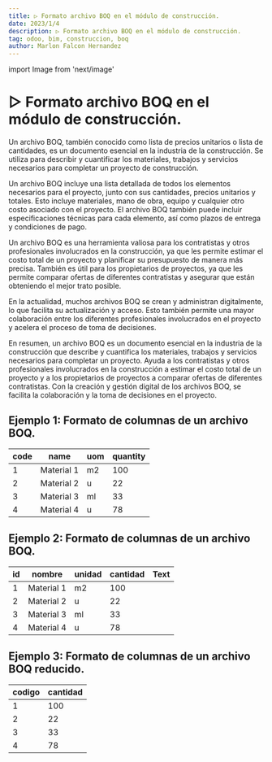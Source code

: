 ```yaml
---
title: ▷ Formato archivo BOQ en el módulo de construcción.
date: 2023/1/4
description: ▷ Formato archivo BOQ en el módulo de construcción.
tag: odoo, bim, construccion, boq
author: Marlon Falcon Hernandez
---
```

import Image from 'next/image'

# ▷ Formato archivo BOQ en el módulo de construcción.
Un archivo BOQ, también conocido como lista de precios unitarios o lista de cantidades, es un documento esencial en la industria de la construcción. Se utiliza para describir y cuantificar los materiales, trabajos y servicios necesarios para completar un proyecto de construcción.

Un archivo BOQ incluye una lista detallada de todos los elementos necesarios para el proyecto, junto con sus cantidades, precios unitarios y totales. Esto incluye materiales, mano de obra, equipo y cualquier otro costo asociado con el proyecto. El archivo BOQ también puede incluir especificaciones técnicas para cada elemento, así como plazos de entrega y condiciones de pago.

Un archivo BOQ es una herramienta valiosa para los contratistas y otros profesionales involucrados en la construcción, ya que les permite estimar el costo total de un proyecto y planificar su presupuesto de manera más precisa. También es útil para los propietarios de proyectos, ya que les permite comparar ofertas de diferentes contratistas y asegurar que están obteniendo el mejor trato posible.

En la actualidad, muchos archivos BOQ se crean y administran digitalmente, lo que facilita su actualización y acceso. Esto también permite una mayor colaboración entre los diferentes profesionales involucrados en el proyecto y acelera el proceso de toma de decisiones.

En resumen, un archivo BOQ es un documento esencial en la industria de la construcción que describe y cuantifica los materiales, trabajos y servicios necesarios para completar un proyecto. Ayuda a los contratistas y otros profesionales involucrados en la construcción a estimar el costo total de un proyecto y a los propietarios de proyectos a comparar ofertas de diferentes contratistas. Con la creación y gestión digital de los archivos BOQ, se facilita la colaboración y la toma de decisiones en el proyecto.

## Ejemplo 1:  Formato de columnas de un archivo BOQ.

| code | name       | uom | quantity |
|------|------------|-----|----------|
| 1    | Material 1 | m2  | 100      |
| 2    | Material 2 | u   | 22       |
| 3    | Material 3 | ml  | 33       |
| 4    | Material 4 | u   | 78       |

## Ejemplo 2:  Formato de columnas de un archivo BOQ.

| id | nombre     | unidad | cantidad | Text |
|----|------------|--------|----------|------|
| 1  | Material 1 | m2     | 100      |      |
| 2  | Material 2 | u      | 22       |      |
| 3  | Material 3 | ml     | 33       |      |
| 4  | Material 4 | u      | 78       |      |


## Ejemplo 3:  Formato de columnas de un archivo BOQ reducido.

| codigo | cantidad |
|--------|----------|
| 1      | 100      |
| 2      | 22       |
| 3      | 33       |
| 4      | 78       |



